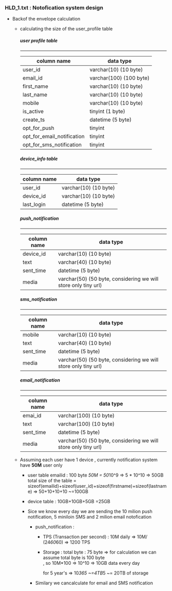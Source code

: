 ### HLD_1.txt : Notofication system design
* Backof the envelope calculation

    * calculating the size of the user_profile table 

        ##### user profile table
        ---

        column name   |data type
        ------------- | -------------
        user_id       | varchar(10) (10 byte)
        email_id      | varchar(100) (100 byte)
        first_name    | varchar(10) (10 byte)
        last_name     | varchar(10) (10 byte)
        mobile        | varchar(10) (10 byte)
        is_active     | tinyint (1 byte)
        create_ts     | datetime (5 byte)
        opt_for_push  | tinyint
        opt_for_email_notification | tinyint
        opt_for_sms_notification | tinyint
        

        ##### device_info table
        ---

        column name   |data type
        ------------- | -------------
        user_id       | varchar(10) (10 byte)
        device_id | varchar(10) (10 byte)
        last_login | datetime (5 byte)


         ##### push_notification
        ---

        column name   |data type
        ------------- | -------------
        device_id     | varchar(10) (10 byte)
        text          | varchar(40) (10 byte)
        sent_time     | datetime (5 byte)
        media         | varchar(50) (50 byte, considering we will store only tiny url) 


        ##### sms_notification
        ---

        column name   |data type
        ------------- | -------------
        mobile        | varchar(10) (10 byte)
        text          | varchar(40) (10 byte)
        sent_time     | datetime (5 byte)
        media         | varchar(50) (50 byte, considering we will store only tiny url) 


        ##### email_notification
        ---

        column name   |data type
        ------------- | -------------
        emai_id       | varchar(100) (10 byte)
        text          | varchar(100) (10 byte)
        sent_time     | datetime (5 byte)
        media         | varchar(50) (50 byte, considering we will store only tiny url) 






    * Assuming each user have 1 device , currently notification system have <b>50M</b> user  only  

      * user table
        emailid :  100 byte *50M = 50*10^9 => 5 * 10^10 => 50GB
        total size of the table = sizeof(emailid)+sizeof(user_id)+sizeof(firstname)+sizeof(lastname) => 50+10+10+10 ~=100GB
      * device table : 10GB+10GB+5GB =25GB

      * Sice we know every day we are sending the 10 milion push notification, 5 miniloin SMS and 2 milion email notofication

         * push_notification : 

            * TPS (Transaction per second) : 10M daily => 10M/ (24*60*60) => 1200 TPS 

            * Storage : 
              total byte : 75 byte => for calculation we can assume total byte is 100 byte </br>, so 10M*100 => 10^10 => 10GB data every day

              for 5 year's => 10*365 ~=4TB*5 ~= 20TB of storage

          * Similary we cancalculate for email and SMS notification


        
           




  

